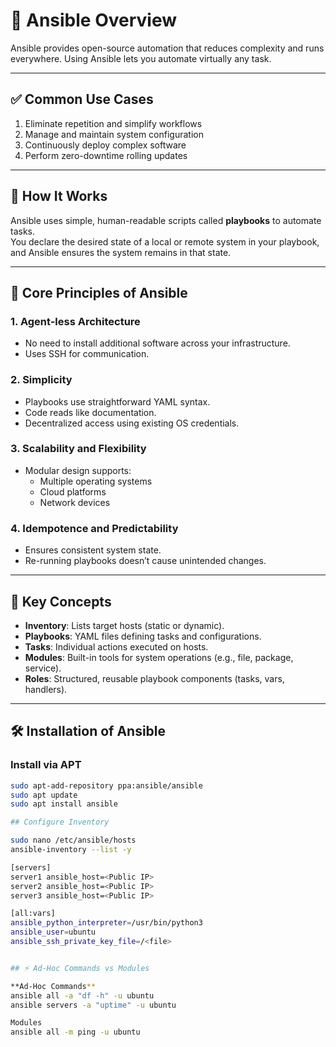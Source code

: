 # 🚀 Ansible Overview

Ansible provides open-source automation that reduces complexity and runs everywhere. Using Ansible lets you automate virtually any task.

---

## ✅ Common Use Cases

1. Eliminate repetition and simplify workflows  
2. Manage and maintain system configuration  
3. Continuously deploy complex software  
4. Perform zero-downtime rolling updates  

---

## 📜 How It Works

Ansible uses simple, human-readable scripts called **playbooks** to automate tasks.  
You declare the desired state of a local or remote system in your playbook, and Ansible ensures the system remains in that state.

---

## 🧠 Core Principles of Ansible

### 1. Agent-less Architecture
- No need to install additional software across your infrastructure.
- Uses SSH for communication.

### 2. Simplicity
- Playbooks use straightforward YAML syntax.
- Code reads like documentation.
- Decentralized access using existing OS credentials.

### 3. Scalability and Flexibility
- Modular design supports:
  - Multiple operating systems
  - Cloud platforms
  - Network devices

### 4. Idempotence and Predictability
- Ensures consistent system state.
- Re-running playbooks doesn’t cause unintended changes.


---

## 🔑 Key Concepts

- **Inventory**: Lists target hosts (static or dynamic).
- **Playbooks**: YAML files defining tasks and configurations.
- **Tasks**: Individual actions executed on hosts.
- **Modules**: Built-in tools for system operations (e.g., file, package, service).
- **Roles**: Structured, reusable playbook components (tasks, vars, handlers).

---

## 🛠️ Installation of Ansible

### Install via APT
```bash
sudo apt-add-repository ppa:ansible/ansible
sudo apt update
sudo apt install ansible

## Configure Inventory

sudo nano /etc/ansible/hosts
ansible-inventory --list -y

[servers]
server1 ansible_host=<Public IP>
server2 ansible_host=<Public IP>
server3 ansible_host=<Public IP>

[all:vars]
ansible_python_interpreter=/usr/bin/python3
ansible_user=ubuntu
ansible_ssh_private_key_file=/<file>


## ⚡ Ad-Hoc Commands vs Modules

**Ad-Hoc Commands**
ansible all -a "df -h" -u ubuntu
ansible servers -a "uptime" -u ubuntu

Modules
ansible all -m ping -u ubuntu
